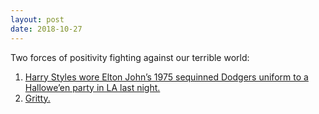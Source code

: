 ```yaml
---
layout: post
date: 2018-10-27
---
```


Two forces of positivity fighting against our terrible world:

1. [Harry Styles wore Elton John’s 1975 sequinned Dodgers uniform to a Hallowe’en party in LA last night.](https://twitter.com/hsdcandids/status/1056093446392418305)
2. [Gritty.](https://mobile.twitter.com/GrittyNHL)
